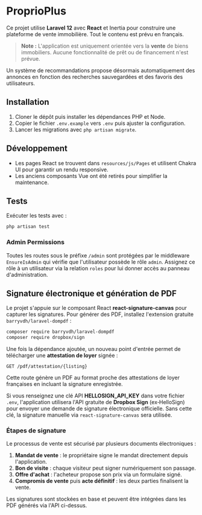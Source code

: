 # ProprioPlus

Ce projet utilise **Laravel 12** avec **React** et Inertia pour construire une plateforme de vente immobilière. Tout le contenu est prévu en français.

> **Note :** L'application est uniquement orientée vers la **vente** de biens immobiliers. Aucune fonctionnalité de prêt ou de financement n'est prévue.

Un système de recommandations propose désormais automatiquement des annonces en fonction des recherches sauvegardées et des favoris des utilisateurs.

## Installation

1. Cloner le dépôt puis installer les dépendances PHP et Node.
2. Copier le fichier `.env.example` vers `.env` puis ajuster la configuration.
3. Lancer les migrations avec `php artisan migrate`.

## Développement

- Les pages React se trouvent dans `resources/js/Pages` et utilisent Chakra UI pour garantir un rendu responsive.
- Les anciens composants Vue ont été retirés pour simplifier la maintenance.

## Tests

Exécuter les tests avec :

```bash
php artisan test
```

### Admin Permissions

Toutes les routes sous le préfixe `/admin` sont protégées par le middleware `EnsureIsAdmin` qui vérifie que l'utilisateur possède le rôle `admin`.
Assignez ce rôle à un utilisateur via la relation `roles` pour lui donner accès au panneau d'administration.

## Signature électronique et génération de PDF

Le projet s'appuie sur le composant React **react-signature-canvas** pour
capturer les signatures. Pour générer des PDF, installez l'extension gratuite
`barryvdh/laravel-dompdf` :

```bash
composer require barryvdh/laravel-dompdf
composer require dropbox/sign
```

Une fois la dépendance ajoutée, un nouveau point d'entrée permet de télécharger
une **attestation de loyer** signée :

```text
GET /pdf/attestation/{listing}
```

Cette route génère un PDF au format proche des attestations de loyer françaises
en incluant la signature enregistrée.

Si vous renseignez une clé API **HELLOSIGN_API_KEY** dans votre fichier `.env`,
l'application utilisera l'API gratuite de **Dropbox Sign** (ex‑HelloSign) pour
envoyer une demande de signature électronique officielle. Sans cette clé, la
signature manuelle via `react-signature-canvas` sera utilisée.

### Étapes de signature

Le processus de vente est sécurisé par plusieurs documents électroniques :

1. **Mandat de vente** : le propriétaire signe le mandat directement depuis l'application.
2. **Bon de visite** : chaque visiteur peut signer numériquement son passage.
3. **Offre d'achat** : l'acheteur propose son prix via un formulaire signé.
4. **Compromis de vente** puis **acte définitif** : les deux parties finalisent la vente.

Les signatures sont stockées en base et peuvent être intégrées dans les PDF générés via l'API ci-dessus.

